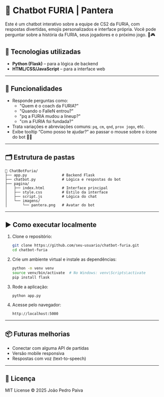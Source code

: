 # 🐾 Chatbot FURIA | Pantera

Este é um chatbot interativo sobre a equipe de CS2 da FURIA, com respostas divertidas, emojis personalizados e interface própria. Você pode perguntar sobre a história da FURIA, seus jogadores e o próximo jogo. 🧠🎮

## 🔧 Tecnologias utilizadas

- **Python (Flask)** – para a lógica de backend  
- **HTML/CSS/JavaScript** – para a interface web 

---

## 💬 Funcionalidades

- Responde perguntas como:
  - "Quem é o coach da FURIA?"
  - "Quando o FalleN entrou?"
  - "pq a FURIA mudou a lineup?"
  - "cm a FURIA foi fundada?"
- Trata variações e abreviações comuns: `pq`, `cm`, `qnd`, `prox jogo`, etc.
- Exibe tooltip “Como posso te ajudar?” ao passar o mouse sobre o ícone do bot 🧞‍♂️

---

## 🗂 Estrutura de pastas

```
📁 ChatBotFuria/
├── app.py                # Backend Flask
├── chatbot.py            # Lógica e respostas do bot
├── pagina/
│   ├── index.html        # Interface principal
│   ├── style.css         # Estilo da interface
│   ├── script.js         # Lógica do chat
│   └── imagens/
│       └── pantera.png   # Avatar do bot
```

---

## ▶️ Como executar localmente

1. Clone o repositório:
   ```bash
   git clone https://github.com/seu-usuario/chatbot-furia.git
   cd chatbot-furia
   ```

2. Crie um ambiente virtual e instale as dependências:
   ```bash
   python -m venv venv
   source venv/bin/activate  # No Windows: venv\Scripts\activate
   pip install flask
   ```

3. Rode a aplicação:
   ```bash
   python app.py
   ```

4. Acesse pelo navegador:
   ```
   http://localhost:5000
   ```

---

## 📦 Futuras melhorias

- Conectar com alguma API de partidas
- Versão mobile responsiva
- Respostas com voz (text-to-speech)

---

## 📄 Licença

MIT License © 2025 João Pedro Paiva
